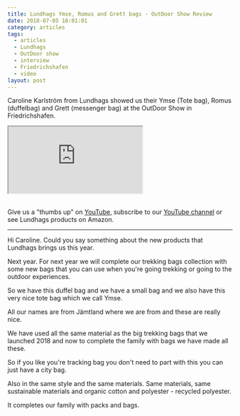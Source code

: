 ```yaml
---
title: Lundhags Ymse, Romus and Grett bags - OutDoor Show Review
date: 2018-07-05 16:01:01
category: articles
tags:
  - articles
  - Lundhags
  - OutDoor show
  - interview
  - Friedrichshafen
  - video
layout: post
---
```


Caroline Karlström from Lundhags showed us their Ymse (Tote bag), Romus (duffelbag) and Grett (messenger bag) at the OutDoor Show in Friedrichshafen.

<div class="embed-responsive embed-responsive-16by9">
    <iframe class="embed-responsive-item" src="https://www.youtube.com/embed/JWG1pUoBvYo"></iframe>
</div>
<br>
<!--more-->

Give us a "thumbs up" on <a href="https://www.youtube.com/watch?v=JWG1pUoBvYo" rel="nofollow" target="_blank">YouTube</a>, subscribe to our <a rel="nofollow" target="_blank"  href="https://www.youtube.com/channel/UCnO9Q_m9EaOCrHmmQIBVBNw?sub_confirmation=1">YouTube channel</a> or see Lundhags products on <a hre="https://amzn.to/2tSbiMr" rel="nofollow" target="_blank">Amazon</a>.

---

Hi Caroline. Could you say something about the new products that Lundhags brings us this year.

Next year. For next year we will complete our trekking bags collection with some new bags that you can use when you're going trekking or going to the outdoor experiences.

So we have this duffel bag and we have a small bag and we also have this very nice tote bag which we call Ymse.

All our names are from Jämtland where we are from and these are really nice.

We have used all the same material as the big trekking bags that we launched 2018 and now to complete the family with bags we have made all these.

So if you like you're tracking bag you don't need to part with this you can
just have a city bag.

Also in the same style and the same materials. Same materials, same sustainable materials and organic cotton and polyester - recycled polyester.

It completes our family with packs and bags.
